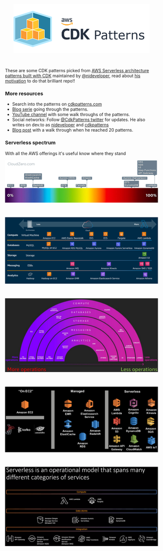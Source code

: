 <p align="center">
  <img src="img/cdkpatterns_logo.png" width="450" />
</p><br />

These are some CDK patterns picked from [AWS Serverless architecture patterns built with CDK](https://github.com/cdk-patterns/serverless) maintained by [@nideveloper](https://twitter.com/nideveloper), read about [his motivation](https://www.mattcoulter.com/blog/post/2) to do that brilliant repo!!

### More resources
* Search into the patterns on [cdkpatterns.com](https://cdkpatterns.com)
* [Blog serie](https://dev.to/nideveloper/what-is-cdkpatterns-com-3lff) going through the patterns.
* [YouTube channel](https://www.youtube.com/channel/UCuR3jnWEnxx1G2axUMVaogg) with some walk throughs of the patterns.
* Social networks: Follow [@CdkPatterns twitter](https://twitter.com/cdkpatterns) for updates. He also writes on dev.to as [nideveloper](https://dev.to/nideveloper) and [cdkpatterns](https://dev.to/cdkpatterns) 
* [Blog post](https://dev.to/nideveloper/cdk-patterns-at-20-let-s-walk-through-all-20-serverless-patterns-for-aws-d1n1) with a walk through when he reached 20 patterns.

### Serverless spectrum

With all the AWS offerings it's useful know where they stand

<p align="center">
  <img src="img/spectrum_2018.jpg" />
</p><br />
<p align="center">
  <img src="img/spectrum_2019.png" />
</p><br />
<p align="center">
  <img src="img/spectrum_2018_2.png" />
</p><br />
<p align="center">
  <img src="img/spectrum_2017.png" />
</p><br />
<p align="center">
  <img src="img/categories.png" />
</p><br />

